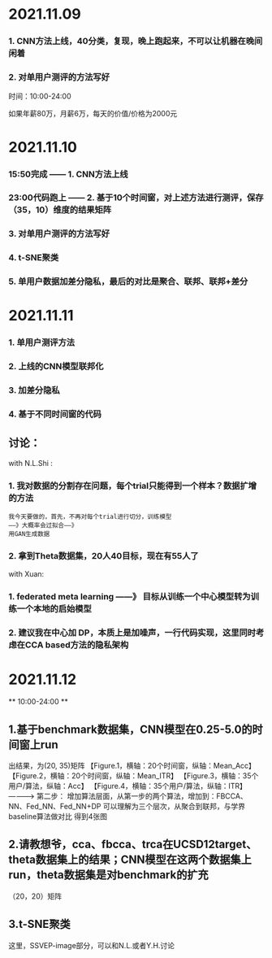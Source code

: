 # 2021.11.09

### 1. CNN方法上线，40分类，复现，晚上跑起来，不可以让机器在晚间闲着

### 2. 对单用户测评的方法写好

时间：10:00-24:00

如果年薪80万，月薪6万，每天的价值/价格为2000元

# 2021.11.10

### 15:50完成 —— 1. CNN方法上线

### 23:00代码跑上 —— 2. 基于10个时间窗，对上述方法进行测评，保存（35，10）维度的结果矩阵

### 3. 对单用户测评的方法写好
### 4. t-SNE聚类
### 5. 单用户数据加差分隐私，最后的对比是聚合、联邦、联邦+差分

# 2021.11.11

### 1. 单用户测评方法
### 2. 上线的CNN模型联邦化
### 3. 加差分隐私
### 4. 基于不同时间窗的代码

## 讨论：

with N.L.Shi : 
### 1.  我对数据的分割存在问题，每个trial只能得到一个样本？数据扩增的方法
    我今天要做的，首先，不再对每个trial进行切分，训练模型
    ——》大概率会过拟合——》
    用GAN生成数据
### 2.  拿到Theta数据集，20人40目标，现在有55人了

with Xuan:
### 1.  federated meta learning ——》 目标从训练一个中心模型转为训练一个本地的启始模型
### 2.  建议我在中心加 DP，本质上是加噪声，一行代码实现，这里同时考虑在CCA based方法的隐私架构


# 2021.11.12

** 10:00-24:00 **

## 1.基于benchmark数据集，CNN模型在0.25-5.0的时间窗上run

 出结果，为(20, 35)矩阵
【Figure.1，横轴：20个时间窗，纵轴：Mean_Acc】
【Figure.2，横轴：20个时间窗，纵轴：Mean_ITR】
【Figure.3，横轴：35个用户/算法，纵轴：Acc】
【Figure.4，横轴：35个用户/算法，纵轴：ITR】
————>
第二步：
增加算法层面，从第一步的两个算法，增加到：FBCCA、NN、Fed_NN、Fed_NN+DP
可以理解为三个层次，从聚合到联邦，与学界baseline算法做对比
得到4张图

## 2.请教想爷，cca、fbcca、trca在UCSD12target、theta数据集上的结果；CNN模型在这两个数据集上run，theta数据集是对benchmark的扩充
（20，20）矩阵

## 3.t-SNE聚类

   这里，SSVEP-image部分，可以和N.L.或者Y.H.讨论















